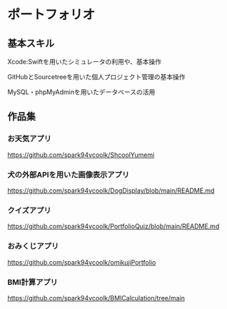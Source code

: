 # ポートフォリオ

## 基本スキル
 Xcode:Swiftを用いたシミュレータの利用や、基本操作
 
 GitHubとSourcetreeを用いた個人プロジェクト管理の基本操作
 
 MySQL・phpMyAdminを用いたデータベースの活用
## 作品集
### お天気アプリ
https://github.com/spark94vcoolk/ShcoolYumemi
### 犬の外部APIを用いた画像表示アプリ
https://github.com/spark94vcoolk/DogDisplay/blob/main/README.md
### クイズアプリ
https://github.com/spark94vcoolk/PortfolioQuiz/blob/main/README.md
### おみくじアプリ
https://github.com/spark94vcoolk/omikujiPortfolio
### BMI計算アプリ
https://github.com/spark94vcoolk/BMICalculation/tree/main
